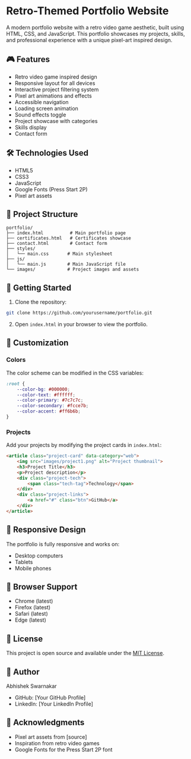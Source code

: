 # Retro-Themed Portfolio Website

A modern portfolio website with a retro video game aesthetic, built using HTML, CSS, and JavaScript. This portfolio showcases my projects, skills, and professional experience with a unique pixel-art inspired design.

## 🎮 Features

- Retro video game inspired design
- Responsive layout for all devices
- Interactive project filtering system
- Pixel art animations and effects
- Accessible navigation
- Loading screen animation
- Sound effects toggle
- Project showcase with categories
- Skills display
- Contact form

## 🛠️ Technologies Used

- HTML5
- CSS3
- JavaScript
- Google Fonts (Press Start 2P)
- Pixel art assets

## 📁 Project Structure

```
portfolio/
├── index.html          # Main portfolio page
├── certificates.html   # Certificates showcase
├── contact.html        # Contact form
├── styles/
│   └── main.css       # Main stylesheet
├── js/
│   └── main.js        # Main JavaScript file
└── images/            # Project images and assets
```

## 🚀 Getting Started

1. Clone the repository:
```bash
git clone https://github.com/yourusername/portfolio.git
```

2. Open `index.html` in your browser to view the portfolio.

## 🎨 Customization

### Colors
The color scheme can be modified in the CSS variables:
```css
:root {
    --color-bg: #000000;
    --color-text: #ffffff;
    --color-primary: #7c7c7c;
    --color-secondary: #fcce7b;
    --color-accent: #ff6b6b;
}
```

### Projects
Add your projects by modifying the project cards in `index.html`:
```html
<article class="project-card" data-category="web">
    <img src="images/project1.png" alt="Project thumbnail">
    <h3>Project Title</h3>
    <p>Project description</p>
    <div class="project-tech">
        <span class="tech-tag">Technology</span>
    </div>
    <div class="project-links">
        <a href="#" class="btn">GitHub</a>
    </div>
</article>
```

## 📱 Responsive Design

The portfolio is fully responsive and works on:
- Desktop computers
- Tablets
- Mobile phones

## 🔧 Browser Support

- Chrome (latest)
- Firefox (latest)
- Safari (latest)
- Edge (latest)

## 📝 License

This project is open source and available under the [MIT License](LICENSE).

## 👤 Author

Abhishek Swarnakar
- GitHub: [Your GitHub Profile]
- LinkedIn: [Your LinkedIn Profile]

## 🙏 Acknowledgments

- Pixel art assets from [source]
- Inspiration from retro video games
- Google Fonts for the Press Start 2P font

